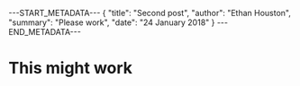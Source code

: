 ---START_METADATA---
{
  "title": "Second post",
  "author": "Ethan Houston",
  "summary": "Please work",
  "date": "24 January 2018"
}
---END_METADATA---

# This might work


